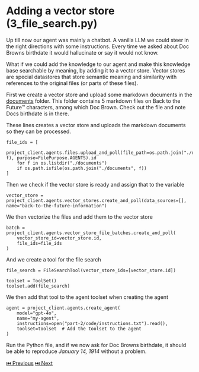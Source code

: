# Adding a vector store (**3_file_search.py**)

Up till now our agent was mainly a chatbot. A vanilla LLM we could steer in the right directions with some instructions. Every time we asked about Doc Browns birthdate it would hallucinate or say it would not know.

What if we could add the knowledge to our agent and make this knowledge base searchable by meaning, by adding it to a vector store. Vector stores are special datastores that store semantic meaning and similarity with references to the original files (or parts of these files).

First we create a vector store and upload some markdown documents in the [documents](/documents/) folder. This folder contains 5 markdown files on Back to the Future™️ characters, among which Doc Brown. Check out the file and note Docs birthdate is in there.

These lines creates a vector store and uploads the markdown documents so they can be processed.

```
file_ids = [
    project_client.agents.files.upload_and_poll(file_path=os.path.join("./documents", f), purpose=FilePurpose.AGENTS).id
    for f in os.listdir("./documents")
    if os.path.isfile(os.path.join("./documents", f))
]
```

Then we check if the vector store is ready and assign that to the variable

```
vector_store = project_client.agents.vector_stores.create_and_poll(data_sources=[], name="back-to-the-future-information")
```

We then vectorize the files and add them to the vector store

```
batch = project_client.agents.vector_store_file_batches.create_and_poll(
    vector_store_id=vector_store.id,
    file_ids=file_ids
)
```

And we create a tool for the file search

```
file_search = FileSearchTool(vector_store_ids=[vector_store.id])

toolset = ToolSet()
toolset.add(file_search)
```

We then add that tool to the agent toolset when creating the agent

```
agent = project_client.agents.create_agent(
    model="gpt-4o",
    name="my-agent",
    instructions=open("part-2/code/instructions.txt").read(),
    toolset=toolset  # Add the toolset to the agent
)
```

Run the Python file, and if we now ask for Doc Browns birthdate, it should be able to reproduce *January 14, 1914* without a problem.

[⏮️ Previous](/part-2/2-2-create-instructions.md) 
[⏭️ Next](/part-2/2-4-add-tools.md)